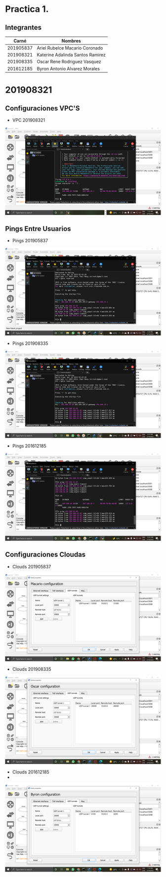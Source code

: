 # Practica 1.

## Integrantes

| Carné | Nombres |
| ------------- | ------------- |
| 201905837  | Ariel Rubelce Macario Coronado  |
| 201908321  | Katerine Adalinda Santos Ramirez  |
| 201908335  | Oscar Rene Rodriguez Vasquez   |
| 201612185  | Byron Antonio Alvarez Morales   |


# 201908321

## Configuraciones VPC'S

- VPC 201908321

![Katerine](https://github.com/Macario12/REDES1_S1_2022_Grupo5/blob/main/Practica1/Kat%20Practica1/Configuracion%20de%20la%20vpc.PNG)


## Pings Entre Usuarios

- Pings 201905837

![Macario](https://github.com/Macario12/REDES1_S1_2022_Grupo5/blob/main/Practica1/Kat%20Practica1/Macario.PNG)

- Pings 201908335

![Oscar](https://github.com/Macario12/REDES1_S1_2022_Grupo5/blob/main/Practica1/Kat%20Practica1/Coca.PNG)

- Pings 201612185

![Byron](https://github.com/Macario12/REDES1_S1_2022_Grupo5/blob/main/Practica1/Kat%20Practica1/Byron.PNG)


## Configuraciones Cloudas

- Clouds 201905837

![Macario](https://github.com/Macario12/REDES1_S1_2022_Grupo5/blob/main/Practica1/Kat%20Practica1/Nube%20Macario.PNG)

- Clouds 201908335

![Oscar](https://github.com/Macario12/REDES1_S1_2022_Grupo5/blob/main/Practica1/Kat%20Practica1/Nube%20Oscar.PNG)

- Clouds 201612185
- 
![Byron](https://github.com/Macario12/REDES1_S1_2022_Grupo5/blob/main/Practica1/Kat%20Practica1/Nube%20Byron.PNG)

